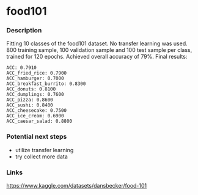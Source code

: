# food101

### Description
Fitting 10 classes of the food101 dataset. No transfer learning was used. 800 training sample, 100 validation sample and 100 test sample per class, trained for 120 epochs. Achieved overall accuracy of 79%. Final results:

```
ACC: 0.7910
ACC_fried_rice: 0.7900
ACC_hamburger: 0.7000
ACC_breakfast_burrito: 0.8300
ACC_donuts: 0.8100
ACC_dumplings: 0.7600
ACC_pizza: 0.8600
ACC_sushi: 0.8400
ACC_cheesecake: 0.7500
ACC_ice_cream: 0.6900
ACC_caesar_salad: 0.8800
```

### Potential next steps
- utilize transfer learning
- try collect more data

### Links
https://www.kaggle.com/datasets/dansbecker/food-101
